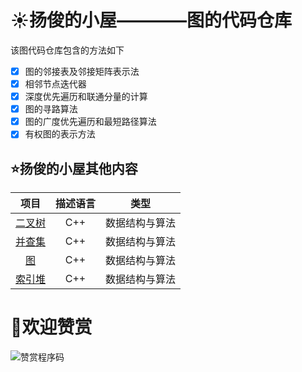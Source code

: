 # :sunny:扬俊的小屋————图的代码仓库

该图代码仓库包含的方法如下
- [x] 图的邻接表及邻接矩阵表示法
- [x] 相邻节点迭代器 
- [x] 深度优先遍历和联通分量的计算
- [x] 图的寻路算法
- [x] 图的广度优先遍历和最短路径算法
- [x] 有权图的表示方法
## :star:扬俊的小屋其他内容

项目 | 描述语言 | 类型
:---:|:--------:|:----:
[二叉树](https://github.com/sunshine98/binary-tree) | C++ | 数据结构与算法
[并查集](https://github.com/sunshine98/UnionFind) | C++ | 数据结构与算法 
[图](https://github.com/sunshine98/GraphBasics)     | C++ | 数据结构与算法
[索引堆](https://github.com/sunshine98/IndexHeap) | C++ | 数据结构与算法
# :see_no_evil:欢迎赞赏
![赞赏程序码](https://s1.ax1x.com/2018/09/10/iFZEtA.png)

